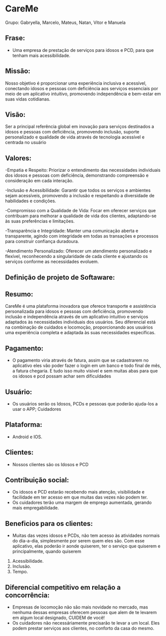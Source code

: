 # CareMe
Grupo: Gabryella, Marcelo, Mateus, Natan, Vitor e Manuela

## Frase: 
 - Uma empresa de prestação de serviços para idosos e PCD, para que tenham mais acessibilidade.

## Missão:
 Nosso objetivo é proporcionar uma experiência inclusiva e acessível, conectando idosos e pessoas com deficiência aos serviços essenciais por meio de um aplicativo intuitivo, promovendo independência e bem-estar em suas vidas cotidianas.

## Visão:
 Ser a principal referência global em inovação para serviços destinados a idosos e pessoas com deficiência, promovendo inclusão, suporte personalizado e qualidade de vida através de tecnologia acessível e centrada no usuário

## Valores:
 -Empatia e Respeito:
Priorizar o entendimento das necessidades individuais dos idosos e pessoas com deficiência, demonstrando compreensão e consideração em cada interação.

 -Inclusão e Acessibilidade:
Garantir que todos os serviços e ambientes sejam acessíveis, promovendo a inclusão e respeitando a diversidade de habilidades e condições.

 -Compromisso com a Qualidade de Vida:
Focar em oferecer serviços que contribuam para melhorar a qualidade de vida dos clientes, adaptando-se às suas preferências e limitações.

 -Transparência e Integridade:
Manter uma comunicação aberta e transparente, agindo com integridade em todas as transações e processos para construir confiança duradoura.

 -Atendimento Personalizado:
Oferecer um atendimento personalizado e flexível, reconhecendo a singularidade de cada cliente e ajustando os serviços conforme as necessidades evoluem.

## Definição de projeto de Softaware:
   ## Resumo:
CareMe é uma plataforma inovadora que oferece transporte e assistência personalizada para idosos e pessoas com deficiência, promovendo inclusão e independência através de um aplicativo intuitivo e serviços adaptados às necessidades individuais dos usuários. Seu diferencial está na combinação de cuidados e locomoção, proporcionando aos usuários uma experiência completa e adaptada às suas necessidades específicas.

## Pagamento:
- O pagamento viria através de fatura, assim que se cadastrarem no aplicativo eles vão poder fazer o login em um banco e todo final de mês, a fatura chegaria.
E tudo isso muito visivel e sem muitas abas para que os idosos e pcd possam achar sem dificuldades

## Usuário:
 - Os usuários serão os Idosos, PCDs e pessoas que poderão ajuda-los a usar o APP; Cuidadores

## Plataforma:
 - Android e IOS.

## Clientes: 
 - Nossos clientes são os Idosos e PCD

## Contribuição social: 
 - Os idosos e PCD estarão recebendo mais atenção, visibilidade e facilidade em ter acesso em que muitas das vezes não podem ter.
 - Os cuidadores terão uma margem de emprego aumentada, gerando mais empregabilidade.

## Beneficios para os clientes: 
 - Muitas das vezes idosos e PCDs, não tem acesso às atividades normais do dia-a-dia, simplesmente por serem quem eles são. Com esse aplicativo, elas poderão ir aonde quiserem, ter o serviço que quiserem e principalmente, quando quiserem
 1. Acessibilidade.
 2. Inclusão.
 3. Tempo.

## Diferencial competitivo em relação a concorrência: 
- Empresas de locomoção não são mais novidade no mercado, mas nenhuma dessas empresas oferecem pessoas que alem de te levarem em algum local designado, CUIDEM de você!
- Os cuidadores não necessáriamente precisarão te levar a um local. Eles podem prestar serviços aos clientes, no conforto da casa do mesmo.
